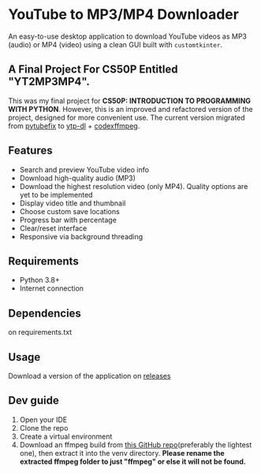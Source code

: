 # YouTube to MP3/MP4 Downloader

An easy-to-use desktop application to download YouTube videos as MP3 (audio) or MP4 (video) using a clean GUI built with `customtkinter`.
## A Final Project For CS50P Entitled "YT2MP3MP4".

This was my final project for **CS50P: INTRODUCTION TO PROGRAMMING WITH PYTHON**. However, this is an improved and refactored version of the project, designed for more convenient use. The current version migrated from [pytubefix](https://github.com/JuanBindez/pytubefix) to [ytp-dl](https://github.com/yt-dlp/yt-dlp) + [codexffmpeg](https://github.com/GyanD/codexffmpeg/releases/tag/2025-06-11-git-f019dd69f0).

## Features

-  Search and preview YouTube video info
-  Download high-quality audio (MP3)
-  Download the highest resolution video (only MP4). Quality options are yet to be implemented 
-  Display video title and thumbnail
-  Choose custom save locations
-  Progress bar with percentage
-  Clear/reset interface
-  Responsive via background threading

## Requirements

- Python 3.8+
- Internet connection

## Dependencies

on requirements.txt

## Usage
Download a version of the application on [releases]()

## Dev guide
1. Open your IDE 
2. Clone the repo
3. Create a virtual environment
5. Download an ffmpeg build from [this GitHub repo](https://github.com/GyanD/codexffmpeg/releases/tag/2025-06-11-git-f019dd69f0)(preferably the lightest one), then extract it into the venv directory. **Please rename the extracted ffmpeg folder to just "ffmpeg" or else it will not be found.**

